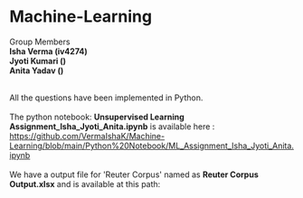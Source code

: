 # Machine-Learning

Group Members
  <br>**Isha Verma (iv4274)**
  <br> **Jyoti Kumari ()**
  <br> **Anita Yadav ()** </br>

<br>All the questions have been implemented in Python.</br>
<br>The python notebook: **Unsupervised Learning Assignment_Isha_Jyoti_Anita.ipynb** is available here : https://github.com/VermaIshaK/Machine-Learning/blob/main/Python%20Notebook/ML_Assignment_Isha_Jyoti_Anita.ipynb </br>
<br>We have a output file for 'Reuter Corpus' named as **Reuter Corpus Output.xlsx** and is available at this path: </br>
